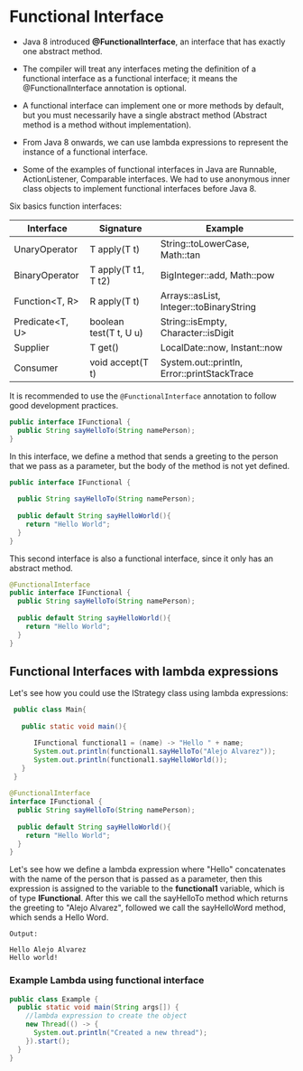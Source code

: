# Functional Interface #

- Java 8 introduced **@FunctionalInterface**, an interface that has exactly one abstract method.

- The compiler will treat any interfaces meting the definition of a functional interface as a functional interface; it means the @FunctionalInterface annotation is optional.

- A functional interface can implement one or more methods by default, but you must necessarily have a single abstract method (Abstract method is a method without implementation).

- From Java 8 onwards, we can use lambda expressions to represent the instance of a functional interface.
- Some of the examples of functional interfaces in Java are Runnable, ActionListener, Comparable interfaces. We had to use anonymous inner class objects to implement functional interfaces before Java 8.

Six basics function interfaces:
  
|Interface|Signature|Example|
|---|---|---|
|UnaryOperator<T>|T apply(T t)|String::toLowerCase, Math::tan|
|BinaryOperator<T>| T apply(T t1, T t2)|BigInteger::add, Math::pow|
|Function<T, R>|  R apply(T t)| Arrays::asList, Integer::toBinaryString|
|Predicate<T, U>|boolean test(T t, U u)| String::isEmpty, Character::isDigit  |
|Supplier<T>|T get() | LocalDate::now, Instant::now|
|Consumer<T>|void accept(T t)|System.out::println, Error::printStackTrace|

It is recommended to use the `@FunctionalInterface` annotation to follow good development practices.

```java
public interface IFunctional {
  public String sayHelloTo(String namePerson);
} 
```

In this interface, we define a method that sends a greeting to the person that we pass as a parameter, but the body of the method is not yet defined.

```java
public interface IFunctional {
  
  public String sayHelloTo(String namePerson);
  
  public default String sayHelloWorld(){
    return "Hello World";
  }
}
```

This second interface is also a functional interface, since it only has an abstract method.

```java
@FunctionalInterface
public interface IFunctional {
  public String sayHelloTo(String namePerson);
  
  public default String sayHelloWorld(){
    return "Hello World";
  }
}
``` 

## Functional Interfaces with lambda expressions

Let's see how you could use the IStrategy class using lambda expressions:

```java
 public class Main{
  
   public static void main(){

      IFunctional functional1 = (name) -> "Hello " + name;
      System.out.println(functional1.sayHelloTo("Alejo Alvarez"));
      System.out.println(functional1.sayHelloWorld());
   }
 }  
  
@FunctionalInterface
interface IFunctional {
  public String sayHelloTo(String namePerson);
  
  public default String sayHelloWorld(){
    return "Hello World";
  }
}
``` 
  
  
Let's see how we define a lambda expression where "Hello" concatenates with the name of the person that is passed as a parameter, then this expression is assigned to the variable to the **functional1** variable, which is of type **IFunctional**. After this we call the sayHelloTo method which returns the greeting to "Alejo Alvarez", followed we call the sayHelloWord method, which sends a Hello Word.

```
Output:

Hello Alejo Alvarez
Hello world!
```

### Example Lambda using functional interface
```java
public class Example {
  public static void main(String args[]) {
    //lambda expression to create the object
    new Thread(() -> {
      System.out.println("Created a new thread");
    }).start();
  }
}
```